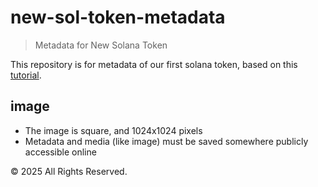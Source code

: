 # new-sol-token-metadata

> Metadata for New Solana Token

This repository is for metadata of our first solana token, based on this [tutorial](https://solana.com/developers/guides/getstarted/how-to-create-a-token).

## image

- The image is square, and 1024x1024 pixels
- Metadata and media (like image) must be saved somewhere publicly accessible online

&copy; 2025 All Rights Reserved.
